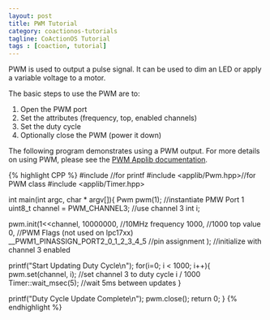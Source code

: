 ```yaml
---
layout: post
title: PWM Tutorial
category: coactionos-tutorials
tagline: CoActionOS Tutorial
tags : [coaction, tutorial]
---
```

PWM is used to output a pulse signal. It can be used to dim an LED or 
apply a variable voltage to a motor.

The basic steps to use the PWM are to:

1. Open the PWM port
1. Set the attributes (frequency, top, enabled channels)
1. Set the duty cycle
1. Optionally close the PWM (power it down)

The following program demonstrates using a PWM output. For more details on 
using PWM, please see the [PWM Applib documentation](/redmine/projects/coactionos-applib/embedded/class_pwm.html).

{% highlight CPP %}
#include <cstdio> //for printf
#include <applib/Pwm.hpp>//for PWM class
#include <applib/Timer.hpp>
 
int main(int argc, char * argv[]){
  Pwm pwm(1); //instantiate PMW Port 1
  uint8_t channel = PWM_CHANNEL3; //use channel 3
  int i;
 
  pwm.init(1<<channel,
      10000000, //10MHz frequency
      1000, //1000 top value
      0, //PWM Flags (not used on lpc17xx)
      __PWM1_PINASSIGN_PORT2_0_1_2_3_4_5 //pin assignment
  );  //initialize with channel 3 enabled
 
  printf("Start Updating Duty Cycle\n");
  for(i=0; i < 1000; i++){
    pwm.set(channel, i); //set channel 3 to duty cycle i / 1000
    Timer::wait_msec(5); //wait 5ms between updates
  }
 
  printf("Duty Cycle Update Complete\n");
  pwm.close();
  return 0;
}
{% endhighlight %}
 